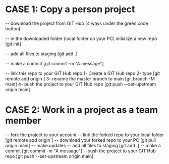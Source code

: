 # CASE 1: Copy a person project
-- download the project from GIT Hub (4 ways under the green code button)

-- in the downloaded folder (local folder on your PC) initialize a new repo [git init]

-- add all files to staging [git add .]

-- make a commit [git commit -m "A message"]

-- link this repo to your GIT Hub repo
1- Create a GIT Hub repo
2- type [git remote add origin <your new created git hub repo url under the green code button>]
3- rename the master branch to main [git branch -M main]
4- push the project to your GIT Hub repo [git push --set-upstream origin main]


# CASE 2: Work in a project as a team member
-- fork the project to your account
-- link the forked repo to your local folder [git remote add origin <YOUR new forked git hub repo url under the green code button>]
-- download your forked repo to your PC [git pull origin main]
-- make updates
-- add all files to staging [git add .]
-- make a commit [git commit -m "A message"]
--push the project to your GIT Hub repo [git push --set-upstream origin main]